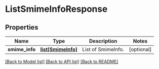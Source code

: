 # ListSmimeInfoResponse

## Properties
Name | Type | Description | Notes
------------ | ------------- | ------------- | -------------
**smime_info** | [**list[SmimeInfo]**](SmimeInfo.md) | List of SmimeInfo. | [optional] 

[[Back to Model list]](../README.md#documentation-for-models) [[Back to API list]](../README.md#documentation-for-api-endpoints) [[Back to README]](../README.md)


